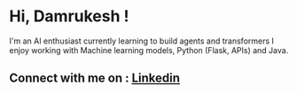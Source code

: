 
# Hi, Damrukesh !

I'm an AI enthusiast currently learning to build agents and transformers I enjoy working with Machine learning models, Python (Flask, APIs) and Java. 


## Connect with me on : <a href="www.linkedin.com/in/damrukesh-daliparti-207a10259">Linkedin</a>
